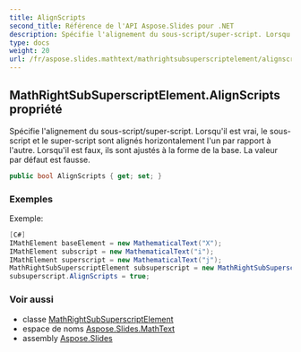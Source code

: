 ```yaml
---
title: AlignScripts
second_title: Référence de l'API Aspose.Slides pour .NET
description: Spécifie l'alignement du sous-script/super-script. Lorsqu'il est vrai, le sous-script et le super-script sont alignés horizontalement l'un par rapport à l'autre. Lorsqu'il est faux, ils sont ajustés à la forme de la base. La valeur par défaut est fausse.
type: docs
weight: 20
url: /fr/aspose.slides.mathtext/mathrightsubsuperscriptelement/alignscripts/
---
```


## MathRightSubSuperscriptElement.AlignScripts propriété

Spécifie l'alignement du sous-script/super-script. Lorsqu'il est vrai, le sous-script et le super-script sont alignés horizontalement l'un par rapport à l'autre. Lorsqu'il est faux, ils sont ajustés à la forme de la base. La valeur par défaut est fausse.

```csharp
public bool AlignScripts { get; set; }
```

### Exemples

Exemple:

```csharp
[C#]
IMathElement baseElement = new MathematicalText("X");
IMathElement subscript = new MathematicalText("i");
IMathElement superscript = new MathematicalText("j");
MathRightSubSuperscriptElement subsuperscript = new MathRightSubSuperscriptElement(baseElement, subscript, superscript);
subsuperscript.AlignScripts = true;
```

### Voir aussi

* classe [MathRightSubSuperscriptElement](../../mathrightsubsuperscriptelement)
* espace de noms [Aspose.Slides.MathText](../../mathrightsubsuperscriptelement)
* assembly [Aspose.Slides](../../../)

<!-- NE PAS MODIFIER : généré par xmldocmd pour Aspose.Slides.dll -->